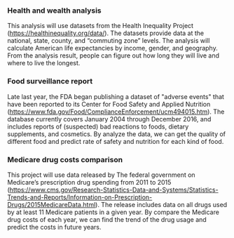 ### Health and wealth analysis
This analysis will use datasets from the Health Inequality Project (https://healthinequality.org/data/). The datasets provide data at the national, state, county, and “commuting zone” levels. The analysis will calculate American life expectancies by income, gender, and geography. From the analysis result, people can figure out how long they will live and where to live the longest.

### Food surveillance report
Late last year, the FDA began publishing a dataset of "adverse events" that have been reported to its Center for Food Safety and Applied Nutrition (https://www.fda.gov/Food/ComplianceEnforcement/ucm494015.htm). The database currently covers January 2004 through December 2016, and includes reports of (suspected) bad reactions to foods, dietary supplements, and cosmetics. By analyze the data, we can get the quality of different food and predict rate of safety and nutrition for each kind of food.

### Medicare drug costs comparison	
This project will use data released by The federal government on Medicare’s prescription drug spending from 2011 to 2015 (https://www.cms.gov/Research-Statistics-Data-and-Systems/Statistics-Trends-and-Reports/Information-on-Prescription-Drugs/2015MedicareData.html). The release includes data on all drugs used by at least 11 Medicare patients in a given year. By compare the Medicare drug costs of each year, we can find the trend of the drug usage and predict the costs in future years.

